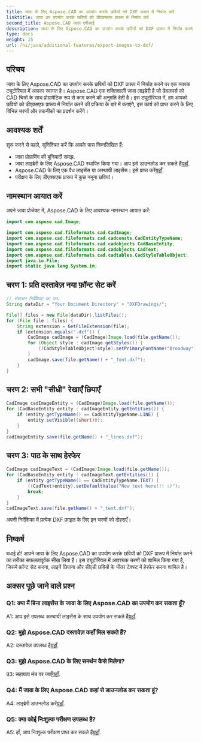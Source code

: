 ```yaml
---
title: जावा के लिए Aspose.CAD का उपयोग करके छवियों को DXF प्रारूप में निर्यात करें
linktitle: जावा का उपयोग करके छवियों को डीएक्सएफ प्रारूप में निर्यात करें
second_title: Aspose.CAD जावा एपीआई
description: जावा के लिए Aspose.CAD का उपयोग करके छवियों को DXF प्रारूप में निर्यात करने की निर्बाध प्रक्रिया का अन्वेषण करें। चरण-दर-चरण मार्गदर्शिका, अक्सर पूछे जाने वाले प्रश्न और बहुत कुछ।
type: docs
weight: 15
url: /hi/java/additional-features/export-images-to-dxf/
---
```

## परिचय

जावा के लिए Aspose.CAD का उपयोग करके छवियों को DXF प्रारूप में निर्यात करने पर एक व्यापक ट्यूटोरियल में आपका स्वागत है। Aspose.CAD एक शक्तिशाली जावा लाइब्रेरी है जो डेवलपर्स को CAD चित्रों के साथ प्रोग्रामेटिक रूप से काम करने की अनुमति देती है। इस ट्यूटोरियल में, हम आपको छवियों को डीएक्सएफ प्रारूप में निर्यात करने की प्रक्रिया के बारे में बताएंगे, इस कार्य को प्राप्त करने के लिए विभिन्न चरणों और तकनीकों का प्रदर्शन करेंगे।

## आवश्यक शर्तें

शुरू करने से पहले, सुनिश्चित करें कि आपके पास निम्नलिखित हैं:

- जावा प्रोग्रामिंग की बुनियादी समझ.
-  जावा लाइब्रेरी के लिए Aspose.CAD स्थापित किया गया। आप इसे डाउनलोड कर सकते हैं[यहाँ](https://releases.aspose.com/cad/java/).
- Aspose.CAD के लिए एक वैध लाइसेंस या अस्थायी लाइसेंस। इसे प्राप्त करें[यहाँ](https://purchase.aspose.com/temporary-license/).
- परीक्षण के लिए डीएक्सएफ प्रारूप में कुछ नमूना छवियां।

## नामस्थान आयात करें

अपने जावा प्रोजेक्ट में, Aspose.CAD के लिए आवश्यक नामस्थान आयात करें:

```java
import com.aspose.cad.Image;

import com.aspose.cad.fileformats.cad.CadImage;
import com.aspose.cad.fileformats.cad.cadconsts.CadEntityTypeName;
import com.aspose.cad.fileformats.cad.cadobjects.CadBaseEntity;
import com.aspose.cad.fileformats.cad.cadobjects.CadText;
import com.aspose.cad.fileformats.cad.cadtables.CadStyleTableObject;
import java.io.File;
import static java.lang.System.in;
```

## चरण 1: प्रति दस्तावेज़ नया फ़ॉन्ट सेट करें

```java
// संसाधन निर्देशिका का पथ.
String dataDir = "Your Document Directory" + "DXFDrawings/";

File[] files = new File(dataDir).listFiles();
for (File file : files) {
    String extension = GetFileExtension(file);
    if (extension.equals(".dxf")) {
        CadImage cadImage = (CadImage)Image.load(file.getName());
        for (Object style : cadImage.getStyles()) {
            ((CadStyleTableObject)style).setPrimaryFontName("Broadway");
        }
        cadImage.save(file.getName() + "_font.dxf");
    }
}
```

## चरण 2: सभी "सीधी" रेखाएँ छिपाएँ

```java
CadImage cadImageEntity = (CadImage)Image.load(file.getName());
for (CadBaseEntity entity : cadImageEntity.getEntities()) {
    if (entity.getTypeName() == CadEntityTypeName.LINE) {
        entity.setVisible((short)0);
    }
}
cadImageEntity.save(file.getName() + "_lines.dxf");
```

## चरण 3: पाठ के साथ हेरफेर

```java
CadImage cadImageText = (CadImage)Image.load(file.getName());
for (CadBaseEntity entity : cadImageText.getEntities()) {
    if (entity.getTypeName() == CadEntityTypeName.TEXT) {
        ((CadText)entity).setDefaultValue("New text here!!! :)");
        break;
    }
}
cadImageText.save(file.getName() + "_text.dxf");
```

अपनी निर्देशिका में प्रत्येक DXF फ़ाइल के लिए इन चरणों को दोहराएँ।

## निष्कर्ष

बधाई हो! आपने जावा के लिए Aspose.CAD का उपयोग करके छवियों को DXF प्रारूप में निर्यात करने का तरीका सफलतापूर्वक सीख लिया है। इस ट्यूटोरियल में आवश्यक चरणों को शामिल किया गया है, जिसमें फ़ॉन्ट सेट करना, लाइनें छिपाना और सीएडी छवियों के भीतर टेक्स्ट में हेरफेर करना शामिल है।

## अक्सर पूछे जाने वाले प्रश्न

### Q1: क्या मैं बिना लाइसेंस के जावा के लिए Aspose.CAD का उपयोग कर सकता हूँ?

 A1: आप इसे उपलब्ध अस्थायी लाइसेंस के साथ उपयोग कर सकते हैं[यहाँ](https://purchase.aspose.com/temporary-license/).

### Q2: मुझे Aspose.CAD दस्तावेज़ कहाँ मिल सकते हैं?

 A2: दस्तावेज़ उपलब्ध है[यहाँ](https://reference.aspose.com/cad/java/).

### Q3: मुझे Aspose.CAD के लिए समर्थन कैसे मिलेगा?

 उ3: सहायता मंच पर जाएँ[यहाँ](https://forum.aspose.com/c/cad/19).

### Q4: मैं जावा के लिए Aspose.CAD कहां से डाउनलोड कर सकता हूं?

 A4: लाइब्रेरी डाउनलोड करें[यहाँ](https://releases.aspose.com/cad/java/).

### Q5: क्या कोई निःशुल्क परीक्षण उपलब्ध है?

 A5: हाँ, आप निःशुल्क परीक्षण प्राप्त कर सकते हैं[यहाँ](https://releases.aspose.com/).